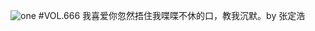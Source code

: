 ![one](http://image.wufazhuce.com/FogLAAjPIiHC0wJLQkqI2PbJJRa2)
#VOL.666
我喜爱你忽然捂住我喋喋不休的口，教我沉默。by 张定浩